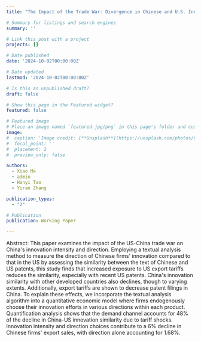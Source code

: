 ```yaml
---
title: "The Impact of the Trade War: Divergence in Chinese and U.S. Innovations in the Post-Conflict Era"

# Summary for listings and search engines
summary: ''

# Link this post with a project
projects: []

# Date published
date: '2024-10-02T00:00:00Z'

# Date updated
lastmod: '2024-10-02T00:00:00Z'

# Is this an unpublished draft?
draft: false

# Show this page in the Featured widget?
featured: false

# Featured image
# Place an image named `featured.jpg/png` in this page's folder and customize its options here.
image:
#  caption: 'Image credit: [**Unsplash**](https://unsplash.com/photos/CpkOjOcXdUY)'
#  focal_point: ''
#  placement: 2
#  preview_only: false

authors:
  - Xiao Ma
  - admin
  - Hanyi Tao
  - Yiran Zhang

publication_types:
  - "2"

# Publication
publication: Working Paper

---
```



Abstract: This paper examines the impact of the US-China trade war on China's innovation intensity and direction. Employing a textual analysis method to measure the direction of Chinese firms' innovation compared to that in the US by assessing the similarity between the text of Chinese and US patents, this study finds that increased exposure to US export tariffs reduces the similarity, especially with recent US patents. China's innovation similarity with other developed countries also declines, though to varying extents. Additionally, export tariffs are shown to decrease patent filings in China. To explain these effects, we incorporate the textual analysis algorithm into a quantitative economic model where firms endogenously choose their innovation efforts in various directions within each product. Quantification analysis shows that the demand channel accounts for 48% of the decline in China-US innovation similarity due to tariff shocks. Innovation intensity and direction choices contribute to a 6% decline in Chinese firms' export sales, with direction alone accounting for 1.68%.



